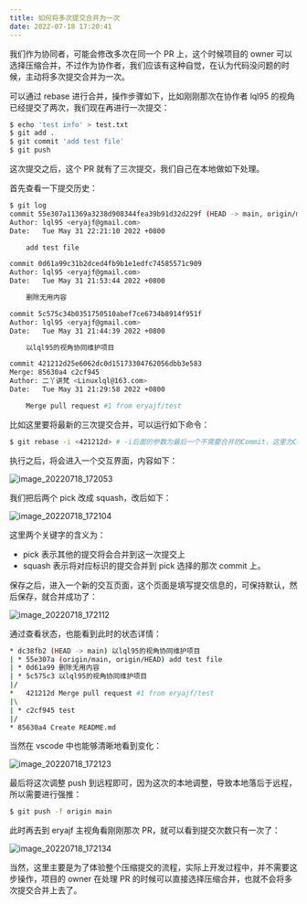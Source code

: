 ```yaml
---
title: 如何将多次提交合并为一次
date: 2022-07-18 17:20:41
---
```


我们作为协同者，可能会修改多次在同一个 PR 上，这个时候项目的 owner 可以选择压缩合并，不过作为协作者，我们应该有这种自觉，在认为代码没问题的时候，主动将多次提交合并为一次。

可以通过 rebase 进行合并，操作步骤如下，比如刚刚那次在协作者 lql95 的视角已经提交了两次，我们现在再进行一次提交：

```sh
$ echo 'test info' > test.txt
$ git add .
$ git commit 'add test file'
$ git push
```

这次提交之后，这个 PR 就有了三次提交，我们自己在本地做如下处理。

首先查看一下提交历史：

```sh
$ git log
commit 55e307a11369a3238d908344fea39b91d32d229f (HEAD -> main, origin/main, origin/HEAD)
Author: lql95 <eryajf@gmail.com>
Date:   Tue May 31 22:21:10 2022 +0800

    add test file

commit 0d61a99c31b2dced4fb9b1e1edfc74585571c909
Author: lql95 <eryajf@gmail.com>
Date:   Tue May 31 21:53:44 2022 +0800

    删除无用内容

commit 5c575c34b0351750510abef7ce6734b8914f951f
Author: lql95 <eryajf@gmail.com>
Date:   Tue May 31 21:44:39 2022 +0800

    以lql95的视角协同维护项目

commit 421212d25e6062dc0d15173304762056dbb3e583
Merge: 85630a4 c2cf945
Author: 二丫讲梵 <Linuxlql@163.com>
Date:   Tue May 31 21:29:58 2022 +0800

    Merge pull request #1 from eryajf/test
```

比如这里要将最新的三次提交合并，可以运行如下命令：

```sh
$ git rebase -i <421212d> # -i后面的参数为最后一个不需要合并的Commit，这里为Commit 1
```

执行之后，将会进入一个交互界面，内容如下：

![image_20220718_172053](/img/image_20220718_172053.png)

我们把后两个 pick 改成 squash，改后如下：

![image_20220718_172104](/img/image_20220718_172104.png)

这里两个关键字的含义为：

- pick 表示其他的提交将会合并到这一次提交上
- squash 表示将对应标识的提交合并到 pick 选择的那次 commit 上。

保存之后，进入一个新的交互页面，这个页面是填写提交信息的，可保持默认，然后保存，就合并成功了：

![image_20220718_172112](/img/image_20220718_172112.png)

通过查看状态，也能看到此时的状态详情：

```sh
* dc38fb2 (HEAD -> main) 以lql95的视角协同维护项目
| * 55e307a (origin/main, origin/HEAD) add test file
| * 0d61a99 删除无用内容
| * 5c575c3 以lql95的视角协同维护项目
|/
*   421212d Merge pull request #1 from eryajf/test
|\
| * c2cf945 test
|/
* 85630a4 Create README.md
```

当然在 vscode 中也能够清晰地看到变化：

![image_20220718_172123](/img/image_20220718_172123.png)

最后将这次调整 push 到远程即可，因为这次的本地调整，导致本地落后于远程，所以需要进行强推：

```sh
$ git push -f origin main
```

此时再去到 eryajf 主视角看刚刚那次 PR，就可以看到提交次数只有一次了：

![image_20220718_172134](/img/image_20220718_172134.png)

当然，这里主要是为了体验整个压缩提交的流程，实际上开发过程中，并不需要这步操作，项目的 owner 在处理 PR 的时候可以直接选择压缩合并，也就不会将多次提交合并上去了。
